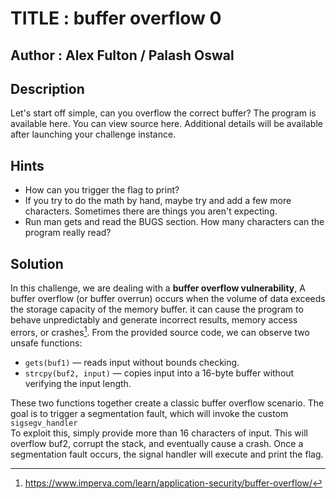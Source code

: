 # TITLE : buffer overflow 0
## Author : Alex Fulton / Palash Oswal

## Description
Let's start off simple, can you overflow the correct buffer? The program is available here. You can view source here.
Additional details will be available after launching your challenge instance.

## Hints
- How can you trigger the flag to print?
- If you try to do the math by hand, maybe try and add a few more characters. Sometimes there are things you aren't expecting.
- Run man gets and read the BUGS section. How many characters can the program really read?

## Solution
In this challenge, we are dealing with a **buffer overflow vulnerability**, A buffer overflow (or buffer overrun) occurs when the volume of data exceeds the storage capacity of the memory buffer. it can cause the program to behave unpredictably and generate incorrect results, memory access errors, or crashes[^1].
From the provided source code, we can observe two unsafe functions:
- `gets(buf1)` — reads input without bounds checking.
- `strcpy(buf2, input)` — copies input into a 16-byte buffer without verifying the input length.

These two functions together create a classic buffer overflow scenario. The goal is to trigger a segmentation fault, which will invoke the custom `sigsegv_handler`  
To exploit this, simply provide more than 16 characters of input. This will overflow buf2, corrupt the stack, and eventually cause a crash. Once a segmentation fault occurs, the signal handler will execute and print the flag.

[^1]: https://www.imperva.com/learn/application-security/buffer-overflow/ 
